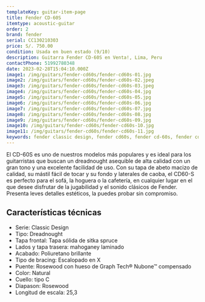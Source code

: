 ```yaml
---
templateKey: guitar-item-page
title: Fender CD-60S
itemtype: acoustic-guitar
order: 2
brand: fender
serial: CC130210303
price: S/. 750.00
condition: Usada en buen estado (9/10)
description: Guitarra Fender CD-60S en Venta!, Lima, Peru
contactPhone: 51992780348
date: 2023-02-28T15:04:10.000Z
image1: /img/guitars/fender-cd60s/fender-cd60s-01.jpg
image2: /img/guitars/fender-cd60s/fender-cd60s-02.jpeg
image3: /img/guitars/fender-cd60s/fender-cd60s-03.jpeg
image4: /img/guitars/fender-cd60s/fender-cd60s-04.jpg
image5: /img/guitars/fender-cd60s/fender-cd60s-05.jpg
image6: /img/guitars/fender-cd60s/fender-cd60s-06.jpg
image7: /img/guitars/fender-cd60s/fender-cd60s-07.jpg
image8: /img/guitars/fender-cd60s/fender-cd60s-08.jpg
image9: /img/guitars/fender-cd60s/fender-cd60s-09.jpg
image10: /img/guitars/fender-cd60s/fender-cd60s-10.jpg
image11: /img/guitars/fender-cd60s/fender-cd60s-11.jpg
keywords: fender classic design, fender cd60s, fender cd-60s, fender cd60s, fender cd 60
---
```

El CD-60S es uno de nuestros modelos más populares y es ideal para los guitarristas que buscan un dreadnought asequible de alta calidad con un gran tono y una excelente facilidad de uso. Con su tapa de abeto macizo de calidad, su mástil fácil de tocar y su fondo y laterales de caoba, el CD60-S es perfecto para el sofá, la hoguera o la cafetería, en cualquier lugar en el que desee disfrutar de la jugabilidad y el sonido clásicos de Fender.
Presenta leves detalles estéticos, la puedes probar sin compromiso.

## Características técnicas

* Serie: Classic Design
* Tipo: Dreadnought
* Tapa frontal: Tapa sólida de sitka spruce
* Lados y tapa trasera: mahoganey laminado
* Acabado: Poliuretano brillante
* Tipo de bracing: Escalopado en X
* Puente: Rosewood con hueso de Graph Tech® Nubone™ compensado
* Color: Natural
* Cuello: tipo C
* Diapason: Rosewood
* Longitud de escala: 25,3

